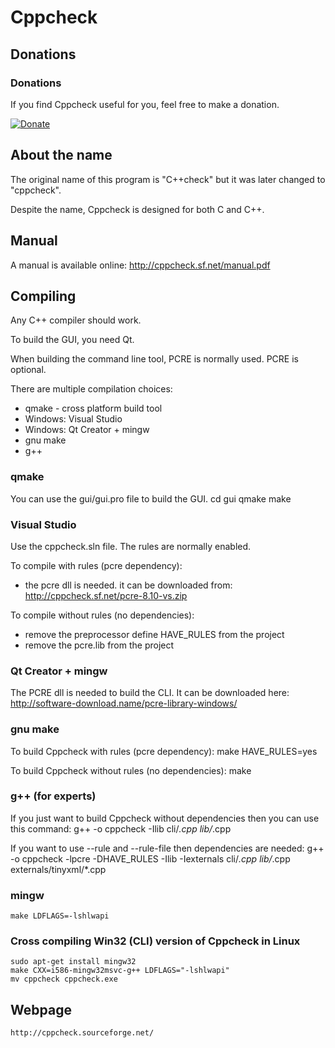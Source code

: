 # Cppcheck #

## Donations ##

### Donations ###

If you find Cppcheck useful for you, feel free to make a donation.

[![Donate](http://pledgie.com/campaigns/4127.png)](http://pledgie.com/campaigns/4127)

## About the name ##

The original name of this program is "C++check" but it was later changed to "cppcheck".

Despite the name, Cppcheck is designed for both C and C++.

## Manual ##

A manual is available online:
http://cppcheck.sf.net/manual.pdf

## Compiling ##

Any C++ compiler should work.

To build the GUI, you need Qt.

When building the command line tool, PCRE is normally used.
PCRE is optional.

There are multiple compilation choices:
* qmake - cross platform build tool
* Windows: Visual Studio
* Windows: Qt Creator + mingw
* gnu make
* g++

### qmake ###

You can use the gui/gui.pro file to build the GUI.
    cd gui
    qmake
    make

### Visual Studio ###

Use the cppcheck.sln file. The rules are normally enabled.

To compile with rules (pcre dependency):
* the pcre dll is needed. it can be downloaded from: http://cppcheck.sf.net/pcre-8.10-vs.zip

To compile without rules (no dependencies):
* remove the preprocessor define HAVE_RULES from the project
* remove the pcre.lib from the project

### Qt Creator + mingw ###

The PCRE dll is needed to build the CLI. It can be downloaded here:
http://software-download.name/pcre-library-windows/

### gnu make ###

To build Cppcheck with rules (pcre dependency):
    make HAVE_RULES=yes

To build Cppcheck without rules (no dependencies):
    make

### g++ (for experts) ###

If you just want to build Cppcheck without dependencies then you can use this command:
    g++ -o cppcheck -Ilib cli/*.cpp lib/*.cpp

If you want to use --rule and --rule-file then dependencies are needed:
    g++ -o cppcheck -lpcre -DHAVE_RULES -Ilib -Iexternals cli/*.cpp lib/*.cpp externals/tinyxml/*.cpp

### mingw ###

    make LDFLAGS=-lshlwapi

### Cross compiling Win32 (CLI) version of Cppcheck in Linux ###

    sudo apt-get install mingw32
    make CXX=i586-mingw32msvc-g++ LDFLAGS="-lshlwapi"
    mv cppcheck cppcheck.exe

## Webpage ##

    http://cppcheck.sourceforge.net/

